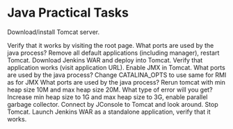 # Java Practical Tasks

Download/install Tomcat server.

Verify that it works by visiting the root page.
What ports are used by the java process?
Remove all default applications (including manager), restart Tomcat.
Download Jenkins WAR and deploy into Tomcat.
Verify that application works (visit application URL).
Enable JMX in Tomcat.
What ports are used by the java process?
Change CATALINA_OPTS to use same for RMI as for JMX
What ports are used by the java process?
Rerun tomcat with min heap size 10M and max heap size 20M.
What type of error will you get?
Increase min heap size to 1G and max heap size to 3G, enable parallel garbage collector.
Connect by JConsole to Tomcat and look around.
Stop Tomcat.
Launch Jenkins WAR as a standalone application, verify that it works.

